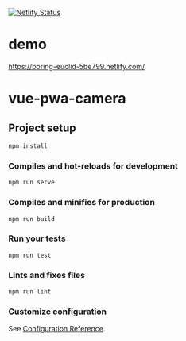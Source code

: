[![Netlify Status](https://api.netlify.com/api/v1/badges/791cba32-76f9-4247-a059-adfa46e27ae1/deploy-status)](https://app.netlify.com/sites/boring-euclid-5be799/deploys)
# demo
https://boring-euclid-5be799.netlify.com/
# vue-pwa-camera

## Project setup
```
npm install
```

### Compiles and hot-reloads for development
```
npm run serve
```

### Compiles and minifies for production
```
npm run build
```

### Run your tests
```
npm run test
```

### Lints and fixes files
```
npm run lint
```

### Customize configuration
See [Configuration Reference](https://cli.vuejs.org/config/).
